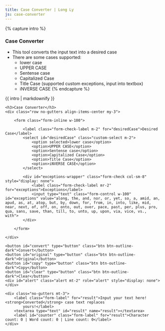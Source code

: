 ```yaml
---
title: Case Converter | Long Ly
js: case-converter
---
```


{% capture intro %}
### Case Converter
- This tool converts the input text into a desired case
- There are some cases supported:
    - lower case
    - UPPER CASE
    - Sentense case
    - Capitalized Case
    - Title Case (supported custom exceptions, input into textbox)
    - iNVERSE CASE
{% endcapture %}

<div class="tool-wrapper mb-4">
    {{ intro | markdownify }}
</div>

<div class="tool-wrapper">

    <h3>Case Converter</h3>
    <div class="row no-gutters align-items-center my-3">

        <form class="form-inline w-100">

            <label class="form-check-label m-2" for="desiredCase">Desired Case</label>
            <select id="desiredCase" class="custom-select m-2">
                <option selected>lower case</option>
                <option>UPPER CASE</option>
                <option>Sentense case</option>
                <option>Capitalized Case</option>
                <option>Title Case</option>
                <option>iNVERSE CASE</option>
            </select>

            <div id="exceptions-wrapper" class="form-check col-sm-8" style="display: none">
                <label class="form-check-label mr-2" for="exceptions">Exceptions</label>
                <input type="text" class="form-control w-100" id="exceptions" value="along, the, and, nor, or, yet, so, a, amid, an, apud, as, at, atop, but, by, down, for, from, in, into, like, mid, near, next, of, off, on, onto, out, over, pace, past, per, plus, pro, qua, sans, save, than, till, to, unto, up, upon, via, vice, vs., with">
            </div>

        </form>

    </div>

    <button id="convert" type="button" class="btn btn-outline-dark">Convert</button>
    <button id="original" type="button" class="btn btn-outline-dark">Original</button>
    <button id="copy" type="button" class="btn btn-outline-dark">Copy</button>
    <button id="clear" type="button" class="btn btn-outline-dark">Clear</button>
    <div id="alert" class="alert mt-2" role="alert" style="display: none"></div>

    <div class="no-gutters mt-3">
        <label class="form-label" for="result">Input your text here! <strong>Converted</strong> case text replaces
            yours!</label>
        <textarea type="text" id="result" name="result"></textarea>
        <label id="counter" class="form-label" for="result">Character count: 0 | Word count: 0 | Line count: 0</label>
    </div>

</div>